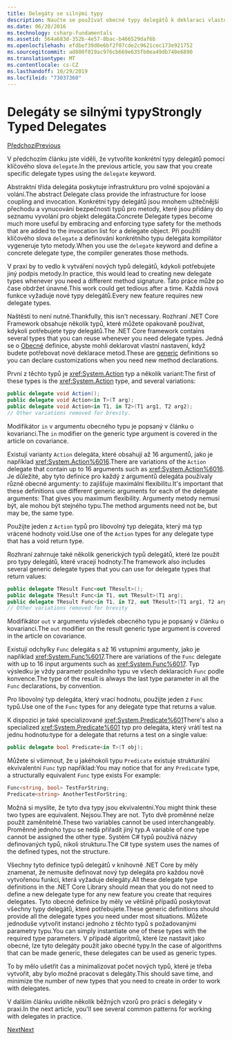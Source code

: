 ```yaml
---
title: Delegáty se silnými typy
description: Naučte se používat obecné typy delegátů k deklaraci vlastních typů při vytváření funkce vyžadující delegáty.
ms.date: 06/20/2016
ms.technology: csharp-fundamentals
ms.assetid: 564a683d-352b-4e57-8bac-b466529daf6b
ms.openlocfilehash: efdbef39d0e6bf2f07cde2c9621cec173e921752
ms.sourcegitcommit: ad800f019ac976cb669e635fb0ea49db740e6890
ms.translationtype: MT
ms.contentlocale: cs-CZ
ms.lasthandoff: 10/29/2019
ms.locfileid: "73037360"
---
```

# <a name="strongly-typed-delegates"></a><span data-ttu-id="c5052-103">Delegáty se silnými typy</span><span class="sxs-lookup"><span data-stu-id="c5052-103">Strongly Typed Delegates</span></span>

[<span data-ttu-id="c5052-104">Předchozí</span><span class="sxs-lookup"><span data-stu-id="c5052-104">Previous</span></span>](delegate-class.md)

<span data-ttu-id="c5052-105">V předchozím článku jste viděli, že vytvoříte konkrétní typy delegátů pomocí klíčového slova `delegate`.</span><span class="sxs-lookup"><span data-stu-id="c5052-105">In the previous article, you saw that you create specific delegate types using the `delegate` keyword.</span></span> 

<span data-ttu-id="c5052-106">Abstraktní třída delegáta poskytuje infrastrukturu pro volné spojování a volání.</span><span class="sxs-lookup"><span data-stu-id="c5052-106">The abstract Delegate class provide the infrastructure for loose coupling and invocation.</span></span> <span data-ttu-id="c5052-107">Konkrétní typy delegátů jsou mnohem užitečnější přechodu a vynucování bezpečnosti typů pro metody, které jsou přidány do seznamu vyvolání pro objekt delegáta.</span><span class="sxs-lookup"><span data-stu-id="c5052-107">Concrete Delegate types become much more useful by embracing and enforcing type safety for the methods that are added to the invocation list for a delegate object.</span></span> <span data-ttu-id="c5052-108">Při použití klíčového slova `delegate` a definování konkrétního typu delegáta kompilátor vygeneruje tyto metody.</span><span class="sxs-lookup"><span data-stu-id="c5052-108">When you use the `delegate` keyword and define a concrete delegate type, the compiler generates those methods.</span></span>

<span data-ttu-id="c5052-109">V praxi by to vedlo k vytváření nových typů delegátů, kdykoli potřebujete jiný podpis metody.</span><span class="sxs-lookup"><span data-stu-id="c5052-109">In practice, this would lead to creating new delegate types whenever you need a different method signature.</span></span> <span data-ttu-id="c5052-110">Tato práce může po čase obdržet únavné.</span><span class="sxs-lookup"><span data-stu-id="c5052-110">This work could get tedious after a time.</span></span> <span data-ttu-id="c5052-111">Každá nová funkce vyžaduje nové typy delegátů.</span><span class="sxs-lookup"><span data-stu-id="c5052-111">Every new feature requires new delegate types.</span></span>

<span data-ttu-id="c5052-112">Naštěstí to není nutné.</span><span class="sxs-lookup"><span data-stu-id="c5052-112">Thankfully, this isn't necessary.</span></span> <span data-ttu-id="c5052-113">Rozhraní .NET Core Framework obsahuje několik typů, které můžete opakovaně používat, kdykoli potřebujete typy delegátů.</span><span class="sxs-lookup"><span data-stu-id="c5052-113">The .NET Core framework contains several types that you can reuse whenever you need delegate types.</span></span> <span data-ttu-id="c5052-114">Jedná se o [Obecné](programming-guide/generics/index.md) definice, abyste mohli deklarovat vlastní nastavení, když budete potřebovat nové deklarace metod.</span><span class="sxs-lookup"><span data-stu-id="c5052-114">These are [generic](programming-guide/generics/index.md) definitions so you can declare customizations when you need new method declarations.</span></span> 

<span data-ttu-id="c5052-115">První z těchto typů je <xref:System.Action> typ a několik variant:</span><span class="sxs-lookup"><span data-stu-id="c5052-115">The first of these types is the <xref:System.Action> type, and several variations:</span></span>

```csharp
public delegate void Action();
public delegate void Action<in T>(T arg);
public delegate void Action<in T1, in T2>(T1 arg1, T2 arg2);
// Other variations removed for brevity.
```

<span data-ttu-id="c5052-116">Modifikátor `in` v argumentu obecného typu je popsaný v článku o kovarianci.</span><span class="sxs-lookup"><span data-stu-id="c5052-116">The `in` modifier on the generic type argument is covered in the article on covariance.</span></span>

<span data-ttu-id="c5052-117">Existují varianty `Action` delegáta, které obsahují až 16 argumentů, jako je například <xref:System.Action%6016>.</span><span class="sxs-lookup"><span data-stu-id="c5052-117">There are variations of the `Action` delegate that contain up to 16 arguments such as <xref:System.Action%6016>.</span></span>
<span data-ttu-id="c5052-118">Je důležité, aby tyto definice pro každý z argumentů delegáta používaly různé obecné argumenty: to zajišťuje maximální flexibilitu.</span><span class="sxs-lookup"><span data-stu-id="c5052-118">It's important that these definitions use different generic arguments for each of the delegate arguments: That gives you maximum flexibility.</span></span> <span data-ttu-id="c5052-119">Argumenty metody nemusí být, ale mohou být stejného typu.</span><span class="sxs-lookup"><span data-stu-id="c5052-119">The method arguments need not be, but may be, the same type.</span></span>

<span data-ttu-id="c5052-120">Použijte jeden z `Action` typů pro libovolný typ delegáta, který má typ vrácené hodnoty void.</span><span class="sxs-lookup"><span data-stu-id="c5052-120">Use one of the `Action` types for any delegate type that has a void return type.</span></span>

<span data-ttu-id="c5052-121">Rozhraní zahrnuje také několik generických typů delegátů, které lze použít pro typy delegátů, které vracejí hodnoty:</span><span class="sxs-lookup"><span data-stu-id="c5052-121">The framework also includes several generic delegate types that you can use for delegate types that return values:</span></span>

```csharp
public delegate TResult Func<out TResult>();
public delegate TResult Func<in T1, out TResult>(T1 arg);
public delegate TResult Func<in T1, in T2, out TResult>(T1 arg1, T2 arg2);
// Other variations removed for brevity
```

<span data-ttu-id="c5052-122">Modifikátor `out` v argumentu výsledek obecného typu je popsaný v článku o kovarianci.</span><span class="sxs-lookup"><span data-stu-id="c5052-122">The `out` modifier on the result generic type argument is covered in the article on covariance.</span></span>

<span data-ttu-id="c5052-123">Existují odchylky `Func` delegáta s až 16 vstupními argumenty, jako je například <xref:System.Func%6017>.</span><span class="sxs-lookup"><span data-stu-id="c5052-123">There are variations of the `Func` delegate with up to 16 input arguments such as <xref:System.Func%6017>.</span></span>
<span data-ttu-id="c5052-124">Typ výsledku je vždy parametr posledního typu ve všech deklaracích `Func` podle konvence.</span><span class="sxs-lookup"><span data-stu-id="c5052-124">The type of the result is always the last type parameter in all the `Func` declarations, by convention.</span></span>

<span data-ttu-id="c5052-125">Pro libovolný typ delegáta, který vrací hodnotu, použijte jeden z `Func` typů.</span><span class="sxs-lookup"><span data-stu-id="c5052-125">Use one of the `Func` types for any delegate type that returns a value.</span></span>

<span data-ttu-id="c5052-126">K dispozici je také specializované <xref:System.Predicate%601></span><span class="sxs-lookup"><span data-stu-id="c5052-126">There's also a specialized <xref:System.Predicate%601></span></span> 
<span data-ttu-id="c5052-127">typ pro delegáta, který vrátí test na jednu hodnotu:</span><span class="sxs-lookup"><span data-stu-id="c5052-127">type for a delegate that returns a test on a single value:</span></span>

```csharp
public delegate bool Predicate<in T>(T obj);
```

<span data-ttu-id="c5052-128">Můžete si všimnout, že u jakéhokoli typu `Predicate` existuje strukturální ekvivalentní `Func` typ například:</span><span class="sxs-lookup"><span data-stu-id="c5052-128">You may notice that for any `Predicate` type, a structurally equivalent `Func` type exists For example:</span></span>

```csharp
Func<string, bool> TestForString;
Predicate<string> AnotherTestForString;
```

<span data-ttu-id="c5052-129">Možná si myslíte, že tyto dva typy jsou ekvivalentní.</span><span class="sxs-lookup"><span data-stu-id="c5052-129">You might think these two types are equivalent.</span></span> <span data-ttu-id="c5052-130">Nejsou.</span><span class="sxs-lookup"><span data-stu-id="c5052-130">They are not.</span></span>
<span data-ttu-id="c5052-131">Tyto dvě proměnné nelze použít zaměnitelné.</span><span class="sxs-lookup"><span data-stu-id="c5052-131">These two variables cannot be used interchangeably.</span></span> <span data-ttu-id="c5052-132">Proměnné jednoho typu se nedá přiřadit jiný typ.</span><span class="sxs-lookup"><span data-stu-id="c5052-132">A variable of one type cannot be assigned the other type.</span></span> <span data-ttu-id="c5052-133">Systém C# typů používá názvy definovaných typů, nikoli strukturu.</span><span class="sxs-lookup"><span data-stu-id="c5052-133">The C# type system uses the names of the defined types, not the structure.</span></span>

<span data-ttu-id="c5052-134">Všechny tyto definice typů delegátů v knihovně .NET Core by měly znamenat, že nemusíte definovat nový typ delegáta pro každou nově vytvořenou funkci, která vyžaduje delegáty.</span><span class="sxs-lookup"><span data-stu-id="c5052-134">All these delegate type definitions in the .NET Core Library should mean that you do not need to define a new delegate type for any new feature you create that requires delegates.</span></span> <span data-ttu-id="c5052-135">Tyto obecné definice by měly ve většině případů poskytovat všechny typy delegátů, které potřebujete.</span><span class="sxs-lookup"><span data-stu-id="c5052-135">These generic definitions should provide all the delegate types you need under most situations.</span></span> <span data-ttu-id="c5052-136">Můžete jednoduše vytvořit instanci jednoho z těchto typů s požadovanými parametry typu.</span><span class="sxs-lookup"><span data-stu-id="c5052-136">You can simply instantiate one of these types with the required type parameters.</span></span> <span data-ttu-id="c5052-137">V případě algoritmů, které lze nastavit jako obecné, lze tyto delegáty použít jako obecné typy.</span><span class="sxs-lookup"><span data-stu-id="c5052-137">In the case of algorithms that can be made generic, these delegates can be used as generic types.</span></span> 

<span data-ttu-id="c5052-138">To by mělo ušetřit čas a minimalizovat počet nových typů, které je třeba vytvořit, aby bylo možné pracovat s delegáty.</span><span class="sxs-lookup"><span data-stu-id="c5052-138">This should save time, and minimize the number of new types that you need to create in order to work with delegates.</span></span>

<span data-ttu-id="c5052-139">V dalším článku uvidíte několik běžných vzorů pro práci s delegáty v praxi.</span><span class="sxs-lookup"><span data-stu-id="c5052-139">In the next article, you'll see several common patterns for working with delegates in practice.</span></span>

[<span data-ttu-id="c5052-140">Next</span><span class="sxs-lookup"><span data-stu-id="c5052-140">Next</span></span>](delegates-patterns.md)
